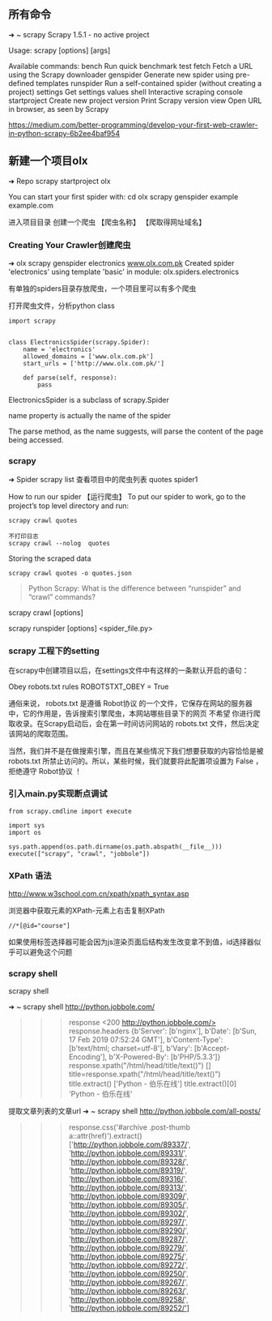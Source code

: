 ## 所有命令
➜  ~ scrapy
Scrapy 1.5.1 - no active project

Usage:
  scrapy <command> [options] [args]

Available commands:
  bench         Run quick benchmark test
  fetch         Fetch a URL using the Scrapy downloader
  genspider     Generate new spider using pre-defined templates
  runspider     Run a self-contained spider (without creating a project)
  settings      Get settings values
  shell         Interactive scraping console
  startproject  Create new project
  version       Print Scrapy version
  view          Open URL in browser, as seen by Scrapy

https://medium.com/better-programming/develop-your-first-web-crawler-in-python-scrapy-6b2ee4baf954

## 新建一个项目olx
➜  Repo scrapy startproject olx

You can start your first spider with:
    cd olx
    scrapy genspider example example.com

进入项目目录 创建一个爬虫 【爬虫名称】 【爬取得网址域名】

### Creating Your Crawler创建爬虫

➜  olx scrapy genspider electronics  www.olx.com.pk
Created spider 'electronics' using template 'basic' in module:
  olx.spiders.electronics

有单独的spiders目录存放爬虫，一个项目里可以有多个爬虫

打开爬虫文件，分析python class
```
import scrapy


class ElectronicsSpider(scrapy.Spider):
    name = 'electronics'
    allowed_domains = ['www.olx.com.pk']
    start_urls = ['http://www.olx.com.pk/']

    def parse(self, response):
        pass
```
ElectronicsSpider is a subclass of scrapy.Spider

name property is actually the name of the spider

The parse method, as the name suggests, will parse the content of the page being accessed. 

### scrapy
➜  Spider scrapy list 查看项目中的爬虫列表
quotes
spider1

How to run our spider 【运行爬虫】
To put our spider to work, go to the project’s top level directory and run:
```
scrapy crawl quotes

不打印日志
scrapy crawl --nolog  quotes
```

Storing the scraped data
```
scrapy crawl quotes -o quotes.json
```

> Python Scrapy: What is the difference between “runspider” and “crawl” commands?

scrapy crawl [options] <spider>

scrapy runspider [options] <spider_file.py>

### scrapy 工程下的setting
在scrapy中创建项目以后，在settings文件中有这样的一条默认开启的语句：

Obey robots.txt rules
ROBOTSTXT_OBEY = True

通俗来说， robots.txt 是遵循 Robot协议 的一个文件，它保存在网站的服务器中，它的作用是，告诉搜索引擎爬虫，本网站哪些目录下的网页 不希望 你进行爬取收录。在Scrapy启动后，会在第一时间访问网站的 robots.txt 文件，然后决定该网站的爬取范围。

当然，我们并不是在做搜索引擎，而且在某些情况下我们想要获取的内容恰恰是被 robots.txt 所禁止访问的。所以，某些时候，我们就要将此配置项设置为 False ，拒绝遵守 Robot协议 ！

### 引入main.py实现断点调试
```
from scrapy.cmdline import execute

import sys
import os

sys.path.append(os.path.dirname(os.path.abspath(__file__)))
execute(["scrapy", "crawl", "jobbole"])
```

### XPath 语法
http://www.w3school.com.cn/xpath/xpath_syntax.asp

浏览器中获取元素的XPath-元素上右击复制XPath
```
//*[@id="course"]
```
如果使用标签选择器可能会因为js渲染页面后结构发生改变拿不到值，id选择器似乎可以避免这个问题

### scrapy shell
scrapy shell <url>

➜  ~ scrapy shell http://python.jobbole.com/
>>> response
<200 http://python.jobbole.com/>
>>> response.headers
{b'Server': [b'nginx'], b'Date': [b'Sun, 17 Feb 2019 07:52:24 GMT'], b'Content-Type': [b'text/html; charset=utf-8'], b'Vary': [b'Accept-Encoding'], b'X-Powered-By': [b'PHP/5.3.3']}
>>> response.xpath("/html/head/title/text()")
[<Selector xpath='/html/head/title/text()' data='Python - 伯乐在线'>]
>>> title=response.xpath("/html/head/title/text()")
>>> title.extract()
['Python - 伯乐在线']
>>> title.extract()[0]
'Python - 伯乐在线'

提取文章列表的文章url
➜  ~ scrapy shell http://python.jobbole.com/all-posts/
>>> response.css('#archive .post-thumb a::attr(href)').extract()
['http://python.jobbole.com/89337/', 'http://python.jobbole.com/89331/', 'http://python.jobbole.com/89328/', 'http://python.jobbole.com/89319/', 'http://python.jobbole.com/89316/', 'http://python.jobbole.com/89313/', 'http://python.jobbole.com/89309/', 'http://python.jobbole.com/89305/', 'http://python.jobbole.com/89302/', 'http://python.jobbole.com/89297/', 'http://python.jobbole.com/89290/', 'http://python.jobbole.com/89287/', 'http://python.jobbole.com/89279/', 'http://python.jobbole.com/89275/', 'http://python.jobbole.com/89272/', 'http://python.jobbole.com/89250/', 'http://python.jobbole.com/89267/', 'http://python.jobbole.com/89263/', 'http://python.jobbole.com/89258/', 'http://python.jobbole.com/89252/']

